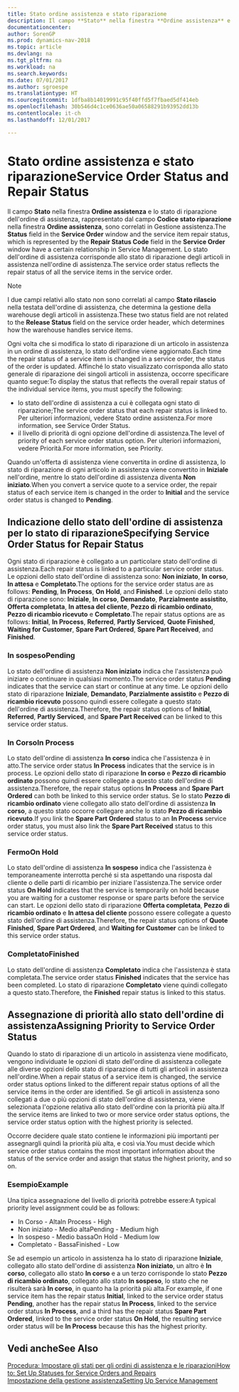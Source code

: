 ```yaml
---
title: Stato ordine assistenza e stato riparazione
description: Il campo **Stato** nella finestra **Ordine assistenza** e lo stato di riparazione dell'ordine di assistenza, rappresentato dal campo **Codice stato riparazione** nella finestra **Ordine assistenza**, sono correlati in Gestione assistenza. Lo stato dell'ordine di assistenza corrisponde allo stato di riparazione degli articoli in assistenza nell'ordine di assistenza.
documentationcenter: 
author: SorenGP
ms.prod: dynamics-nav-2018
ms.topic: article
ms.devlang: na
ms.tgt_pltfrm: na
ms.workload: na
ms.search.keywords: 
ms.date: 07/01/2017
ms.author: sgroespe
ms.translationtype: HT
ms.sourcegitcommit: 1dfba8b14019991c95f40ffd5f7fbaed5df414eb
ms.openlocfilehash: 30b546d4c1ce0636ae50a06588291b93952dd13b
ms.contentlocale: it-ch
ms.lasthandoff: 12/01/2017

---
```

# <a name="service-order-status-and-repair-status"></a><span data-ttu-id="e687d-104">Stato ordine assistenza e stato riparazione</span><span class="sxs-lookup"><span data-stu-id="e687d-104">Service Order Status and Repair Status</span></span>
<span data-ttu-id="e687d-105">Il campo **Stato** nella finestra **Ordine assistenza** e lo stato di riparazione dell'ordine di assistenza, rappresentato dal campo **Codice stato riparazione** nella finestra **Ordine assistenza**, sono correlati in Gestione assistenza.</span><span class="sxs-lookup"><span data-stu-id="e687d-105">The **Status** field in the **Service Order** window and the service item repair status, which is represented by the **Repair Status Code** field in the **Service Order** window have a certain relationship in Service Management.</span></span> <span data-ttu-id="e687d-106">Lo stato dell'ordine di assistenza corrisponde allo stato di riparazione degli articoli in assistenza nell'ordine di assistenza.</span><span class="sxs-lookup"><span data-stu-id="e687d-106">The service order status reflects the repair status of all the service items in the service order.</span></span>  
  
> [!NOTE]  
>  <span data-ttu-id="e687d-107">I due campi relativi allo stato non sono correlati al campo **Stato rilascio** nella testata dell'ordine di assistenza, che determina la gestione della warehouse degli articoli in assistenza.</span><span class="sxs-lookup"><span data-stu-id="e687d-107">These two status field are not related to the **Release Status** field on the service order header, which determines how the warehouse handles service items.</span></span>  
  
 <span data-ttu-id="e687d-108">Ogni volta che si modifica lo stato di riparazione di un articolo in assistenza in un ordine di assistenza, lo stato dell'ordine viene aggiornato.</span><span class="sxs-lookup"><span data-stu-id="e687d-108">Each time the repair status of a service item is changed in a service order, the status of the order is updated.</span></span> <span data-ttu-id="e687d-109">Affinché lo stato visualizzato corrisponda allo stato generale di riparazione dei singoli articoli in assistenza, occorre specificare quanto segue:</span><span class="sxs-lookup"><span data-stu-id="e687d-109">To display the status that reflects the overall repair status of the individual service items, you must specify the following:</span></span>  
  
* <span data-ttu-id="e687d-110">lo stato dell'ordine di assistenza a cui è collegata ogni stato di riparazione;</span><span class="sxs-lookup"><span data-stu-id="e687d-110">The service order status that each repair status is linked to.</span></span> <span data-ttu-id="e687d-111">Per ulteriori informazioni, vedere Stato ordine assistenza.</span><span class="sxs-lookup"><span data-stu-id="e687d-111">For more information, see Service Order Status.</span></span>  
* <span data-ttu-id="e687d-112">il livello di priorità di ogni opzione dell'ordine di assistenza.</span><span class="sxs-lookup"><span data-stu-id="e687d-112">The level of priority of each service order status option.</span></span> <span data-ttu-id="e687d-113">Per ulteriori informazioni, vedere Priorità.</span><span class="sxs-lookup"><span data-stu-id="e687d-113">For more information, see Priority.</span></span>  
  
 <span data-ttu-id="e687d-114">Quando un'offerta di assistenza viene convertita in ordine di assistenza, lo stato di riparazione di ogni articolo in assistenza viene convertito in **Iniziale** nell'ordine, mentre lo stato dell'ordine di assistenza diventa **Non iniziato**.</span><span class="sxs-lookup"><span data-stu-id="e687d-114">When you convert a service quote to a service order, the repair status of each service item is changed in the order to **Initial** and the service order status is changed to **Pending**.</span></span>  
  
## <a name="specifying-service-order-status-for-repair-status"></a><span data-ttu-id="e687d-115">Indicazione dello stato dell'ordine di assistenza per lo stato di riparazione</span><span class="sxs-lookup"><span data-stu-id="e687d-115">Specifying Service Order Status for Repair Status</span></span>  
<span data-ttu-id="e687d-116">Ogni stato di riparazione è collegato a un particolare stato dell'ordine di assistenza.</span><span class="sxs-lookup"><span data-stu-id="e687d-116">Each repair status is linked to a particular service order status.</span></span> <span data-ttu-id="e687d-117">Le opzioni dello stato dell'ordine di assistenza sono: **Non iniziato**, **In corso**, **In attesa** e **Completato**.</span><span class="sxs-lookup"><span data-stu-id="e687d-117">The options for the service order status are as follows: **Pending**, **In Process**, **On Hold**, and **Finished**.</span></span> <span data-ttu-id="e687d-118">Le opzioni dello stato di riparazione sono: **Iniziale**, **In corso**, **Demandato**, **Parzialmente assistito**, **Offerta completata**, **In attesa del cliente**, **Pezzo di ricambio ordinato**, **Pezzo di ricambio ricevuto** e **Completato**.</span><span class="sxs-lookup"><span data-stu-id="e687d-118">The repair status options are as follows: **Initial**, **In Process**, **Referred**, **Partly Serviced**, **Quote Finished**, **Waiting for Customer**, **Spare Part Ordered**, **Spare Part Received**, and **Finished**.</span></span>  
  
### <a name="pending"></a><span data-ttu-id="e687d-119">In sospeso</span><span class="sxs-lookup"><span data-stu-id="e687d-119">Pending</span></span>  
<span data-ttu-id="e687d-120">Lo stato dell'ordine di assistenza **Non iniziato** indica che l'assistenza può iniziare o continuare in qualsiasi momento.</span><span class="sxs-lookup"><span data-stu-id="e687d-120">The service order status **Pending** indicates that the service can start or continue at any time.</span></span> <span data-ttu-id="e687d-121">Le opzioni dello stato di riparazione **Iniziale**, **Demandato**, **Parzialmente assistito** e **Pezzo di ricambio ricevuto** possono quindi essere collegate a questo stato dell'ordine di assistenza.</span><span class="sxs-lookup"><span data-stu-id="e687d-121">Therefore, the repair status options of **Initial**, **Referred**, **Partly Serviced**, and **Spare Part Received** can be linked to this service order status.</span></span>  
  
### <a name="in-process"></a><span data-ttu-id="e687d-122">In Corso</span><span class="sxs-lookup"><span data-stu-id="e687d-122">In Process</span></span>  
<span data-ttu-id="e687d-123">Lo stato dell'ordine di assistenza **In corso** indica che l'assistenza è in atto.</span><span class="sxs-lookup"><span data-stu-id="e687d-123">The service order status **In Process** indicates that the service is in process.</span></span> <span data-ttu-id="e687d-124">Le opzioni dello stato di riparazione **In corso** e **Pezzo di ricambio ordinato** possono quindi essere collegate a questo stato dell'ordine di assistenza.</span><span class="sxs-lookup"><span data-stu-id="e687d-124">Therefore, the repair status options **In Process** and **Spare Part Ordered** can both be linked to this service order status.</span></span> <span data-ttu-id="e687d-125">Se lo stato **Pezzo di ricambio ordinato** viene collegato allo stato dell'ordine di assistenza **In corso**, a questo stato occorre collegare anche lo stato **Pezzo di ricambio ricevuto**.</span><span class="sxs-lookup"><span data-stu-id="e687d-125">If you link the **Spare Part Ordered** status to an **In Process** service order status, you must also link the **Spare Part Received** status to this service order status.</span></span>  
  
### <a name="on-hold"></a><span data-ttu-id="e687d-126">Fermo</span><span class="sxs-lookup"><span data-stu-id="e687d-126">On Hold</span></span>  
<span data-ttu-id="e687d-127">Lo stato dell'ordine di assistenza **In sospeso** indica che l'assistenza è temporaneamente interrotta perché si sta aspettando una risposta dal cliente o delle parti di ricambio per iniziare l'assistenza.</span><span class="sxs-lookup"><span data-stu-id="e687d-127">The service order status **On Hold** indicates that the service is temporarily on hold because you are waiting for a customer response or spare parts before the service can start.</span></span> <span data-ttu-id="e687d-128">Le opzioni dello stato di riparazione **Offerta completata**, **Pezzo di ricambio ordinato** e **In attesa del cliente** possono essere collegate a questo stato dell'ordine di assistenza.</span><span class="sxs-lookup"><span data-stu-id="e687d-128">Therefore, the repair status options of **Quote Finished**, **Spare Part Ordered**, and **Waiting for Customer** can be linked to this service order status.</span></span>  
  
### <a name="finished"></a><span data-ttu-id="e687d-129">Completato</span><span class="sxs-lookup"><span data-stu-id="e687d-129">Finished</span></span>  
<span data-ttu-id="e687d-130">Lo stato dell'ordine di assistenza **Completato** indica che l'assistenza è stata completata.</span><span class="sxs-lookup"><span data-stu-id="e687d-130">The service order status **Finished** indicates that the service has been completed.</span></span> <span data-ttu-id="e687d-131">Lo stato di riparazione **Completato** viene quindi collegato a questo stato.</span><span class="sxs-lookup"><span data-stu-id="e687d-131">Therefore, the **Finished** repair status is linked to this status.</span></span>  
  
## <a name="assigning-priority-to-service-order-status"></a><span data-ttu-id="e687d-132">Assegnazione di priorità allo stato dell'ordine di assistenza</span><span class="sxs-lookup"><span data-stu-id="e687d-132">Assigning Priority to Service Order Status</span></span>  
<span data-ttu-id="e687d-133">Quando lo stato di riparazione di un articolo in assistenza viene modificato, vengono individuate le opzioni di stato dell'ordine di assistenza collegate alle diverse opzioni dello stato di riparazione di tutti gli articoli in assistenza nell'ordine.</span><span class="sxs-lookup"><span data-stu-id="e687d-133">When a repair status of a service item is changed, the service order status options linked to the different repair status options of all the service items in the order are identified.</span></span> <span data-ttu-id="e687d-134">Se gli articoli in assistenza sono collegati a due o più opzioni di stato dell'ordine di assistenza, viene selezionata l'opzione relativa allo stato dell'ordine con la priorità più alta.</span><span class="sxs-lookup"><span data-stu-id="e687d-134">If the service items are linked to two or more service order status options, the service order status option with the highest priority is selected.</span></span>  
  
<span data-ttu-id="e687d-135">Occorre decidere quale stato contiene le informazioni più importanti per assegnargli quindi la priorità più alta, e così via.</span><span class="sxs-lookup"><span data-stu-id="e687d-135">You must decide which service order status contains the most important information about the status of the service order and assign that status the highest priority, and so on.</span></span>  
  
### <a name="example"></a><span data-ttu-id="e687d-136">Esempio</span><span class="sxs-lookup"><span data-stu-id="e687d-136">Example</span></span>  
<span data-ttu-id="e687d-137">Una tipica assegnazione del livello di priorità potrebbe essere:</span><span class="sxs-lookup"><span data-stu-id="e687d-137">A typical priority level assignment could be as follows:</span></span>  
  
* <span data-ttu-id="e687d-138">In Corso - Alta</span><span class="sxs-lookup"><span data-stu-id="e687d-138">In Process - High</span></span>  
* <span data-ttu-id="e687d-139">Non iniziato - Medio alta</span><span class="sxs-lookup"><span data-stu-id="e687d-139">Pending - Medium high</span></span>  
* <span data-ttu-id="e687d-140">In sospeso - Medio bassa</span><span class="sxs-lookup"><span data-stu-id="e687d-140">On Hold - Medium low</span></span>  
* <span data-ttu-id="e687d-141">Completato - Bassa</span><span class="sxs-lookup"><span data-stu-id="e687d-141">Finished - Low</span></span>  
  
<span data-ttu-id="e687d-142">Se ad esempio un articolo in assistenza ha lo stato di riparazione **Iniziale**, collegato allo stato dell'ordine di assistenza **Non iniziato**, un altro è **In corso**, collegato allo stato **In corso** e a un terzo corrisponde lo stato **Pezzo di ricambio ordinato**, collegato allo stato **In sospeso**, lo stato che ne risulterà sarà **In corso**, in quanto ha la priorità più alta.</span><span class="sxs-lookup"><span data-stu-id="e687d-142">For example, if one service item has the repair status **Initial**, linked to the service order status **Pending**, another has the repair status **In Process**, linked to the service order status **In Process**, and a third has the repair status **Spare Part Ordered**, linked to the service order status **On Hold**, the resulting service order status will be **In Process** because this has the highest priority.</span></span>  
  
## <a name="see-also"></a><span data-ttu-id="e687d-143">Vedi anche</span><span class="sxs-lookup"><span data-stu-id="e687d-143">See Also</span></span>  
[<span data-ttu-id="e687d-144">Procedura: Impostare gli stati per gli ordini di assistenza e le riparazioni</span><span class="sxs-lookup"><span data-stu-id="e687d-144">How to: Set Up Statuses for Service Orders and Repairs</span></span>](service-order-repair-status.md)  
[<span data-ttu-id="e687d-145">Impostazione della gestione assistenza</span><span class="sxs-lookup"><span data-stu-id="e687d-145">Setting Up Service Management</span></span>](service-setup-service.md)  

